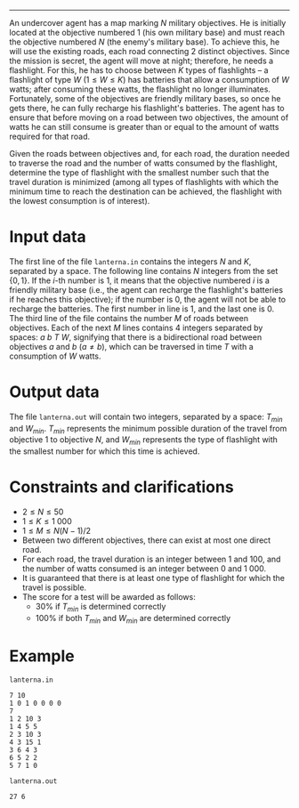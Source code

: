 ---

An undercover agent has a map marking $N$ military objectives. He is initially located at the objective numbered $1$ (his own military base) and must reach the objective numbered $N$ (the enemy's military base). To achieve this, he will use the existing roads, each road connecting 2 distinct objectives. Since the mission is secret, the agent will move at night; therefore, he needs a flashlight. For this, he has to choose between $K$ types of flashlights – a flashlight of type $W$ ($1 \leq W \leq K$) has batteries that allow a consumption of $W$ watts; after consuming these watts, the flashlight no longer illuminates. Fortunately, some of the objectives are friendly military bases, so once he gets there, he can fully recharge his flashlight's batteries. The agent has to ensure that before moving on a road between two objectives, the amount of watts he can still consume is greater than or equal to the amount of watts required for that road.

Given the roads between objectives and, for each road, the duration needed to traverse the road and the number of watts consumed by the flashlight, determine the type of flashlight with the smallest number such that the travel duration is minimized (among all types of flashlights with which the minimum time to reach the destination can be achieved, the flashlight with the lowest consumption is of interest).

# Input data
The first line of the file `lanterna.in` contains the integers $N$ and $K$, separated by a space. The following line contains $N$ integers from the set $\{0,1\}$. If the $i$-th number is $1$, it means that the objective numbered $i$ is a friendly military base (i.e., the agent can recharge the flashlight's batteries if he reaches this objective); if the number is $0$, the agent will not be able to recharge the batteries. The first number in line is $1$, and the last one is $0$. The third line of the file contains the number $M$ of roads between objectives. Each of the next $M$ lines contains 4 integers separated by spaces: $a\ b\ T\ W$, signifying that there is a bidirectional road between objectives $a$ and $b$ ($a ≠ b$), which can be traversed in time $T$ with a consumption of $W$ watts.

# Output data
The file `lanterna.out` will contain two integers, separated by a space: $T_{min}$ and $W_{min}$. $T_{min}$ represents the minimum possible duration of the travel from objective $1$ to objective $N$, and $W_{min}$ represents the type of flashlight with the smallest number for which this time is achieved.

# Constraints and clarifications
* $2 \leq N \leq 50$
* $1 \leq K \leq 1\ 000$
* $1 \leq M \leq N(N-1)/2$
* Between two different objectives, there can exist at most one direct road.
* For each road, the travel duration is an integer between $1$ and $100$, and the number of watts consumed is an integer between $0$ and $1\ 000$.
* It is guaranteed that there is at least one type of flashlight for which the travel is possible.
* The score for a test will be awarded as follows:
  * 30% if $T_{min}$ is determined correctly
  * 100% if both $T_{min}$ and $W_{min}$ are determined correctly

# Example

`lanterna.in`
```
7 10
1 0 1 0 0 0 0
7
1 2 10 3
1 4 5 5
2 3 10 3
4 3 15 1
3 6 4 3
6 5 2 2
5 7 1 0
```

`lanterna.out`
```
27 6
```

